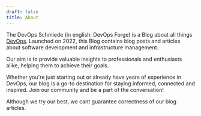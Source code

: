 ```yaml
---
draft: false
title: About
---
```


The DevOps Schmiede (in english: DevOps Forge) is a Blog about all things [DevOps](https://about.gitlab.com/topics/devops/). Launched on 2022, this Blog contains blog posts and articles about software development and infrastructure management.

Our aim is to provide valuable insights to professionals and enthusiasts alike, helping them to achieve their goals.

Whether you're just starting out or already have years of experience in DevOps, our blog is a go-to destination for staying informed, connected and inspired. Join our community and be a part of the conversation!

Although we try our best, we cant guarantee correctness of our blog articles.